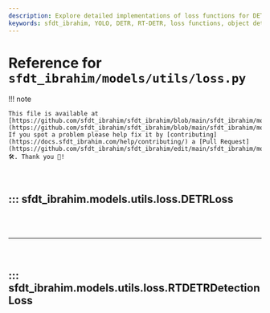```yaml
---
description: Explore detailed implementations of loss functions for DETR and RT-DETR models in SFDT_Ibrahim.
keywords: sfdt_ibrahim, YOLO, DETR, RT-DETR, loss functions, object detection, deep learning, focal loss, varifocal loss, Hungarian matcher
---
```


# Reference for `sfdt_ibrahim/models/utils/loss.py`

!!! note

    This file is available at [https://github.com/sfdt_ibrahim/sfdt_ibrahim/blob/main/sfdt_ibrahim/models/utils/loss.py](https://github.com/sfdt_ibrahim/sfdt_ibrahim/blob/main/sfdt_ibrahim/models/utils/loss.py). If you spot a problem please help fix it by [contributing](https://docs.sfdt_ibrahim.com/help/contributing/) a [Pull Request](https://github.com/sfdt_ibrahim/sfdt_ibrahim/edit/main/sfdt_ibrahim/models/utils/loss.py) 🛠️. Thank you 🙏!

<br>

## ::: sfdt_ibrahim.models.utils.loss.DETRLoss

<br><br><hr><br>

## ::: sfdt_ibrahim.models.utils.loss.RTDETRDetectionLoss

<br><br>
